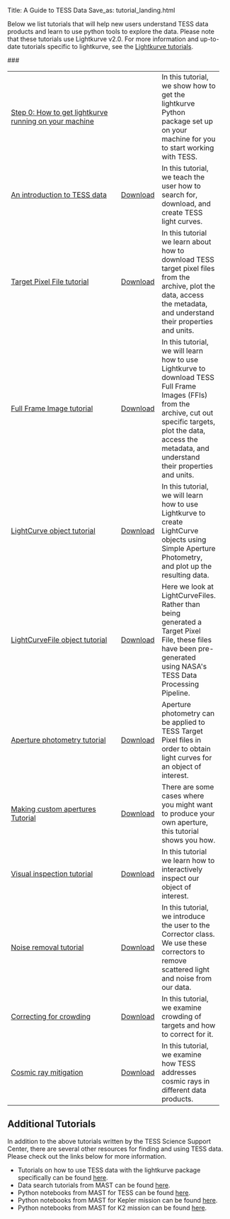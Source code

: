 Title: A Guide to TESS Data
Save_as: tutorial_landing.html



<p style='max-width: 95%'>Below we list tutorials that will help new users understand TESS data products and learn to use python tools to explore the data. Please note that these tutorials use Lightkurve v2.0. For more information and up-to-date tutorials specific to lightkurve, see the <a href='https://docs.lightkurve.org/tutorials/index.html'>Lightkurve tutorials</a>.</p>
###

<table class="table table-striped table-hover" style="max-width:95%;">

<tr>
    <td style="width: 15em;">
    <a href='step0-install-lightkurve.html
'>Step 0: How to get lightkurve running on your machine</a></td>
    <td></td>
    <td>In this tutorial, we show how to get the lightkurve Python package set up on your machine for you to start working with TESS.</td>
  </tr>


<tr>
    <td style="width: 15em;">
    <a href='TESS-Intro.html'>An introduction to TESS data</a></td>
    <td><a href="docs/tutorials/TESS-Intro.ipynb" download>Download</a></td>
    <td>In this tutorial, we teach the user how to search for, download, and create TESS light curves.</td>
  </tr>

<tr>
    <td style="width: 15em;">
    <a href='Target-Pixel-File-Tutorial.html'>Target Pixel File tutorial</a></td>
    <td><a href="docs/tutorials/Target-Pixel-File-Tutorial.ipynb" download>Download</a></td>
    <td>In this tutorial we learn about how to download TESS target pixel files from the archive, plot the data, access the metadata, and understand their properties and units.</td>
  </tr>

<tr>
    <td style="width: 15em;">
    <a href='Full-Frame-Image-Tutorial.html'>Full Frame Image tutorial</a></td>
    <td><a href="docs/tutorials/Full-Frame-Image-Tutorial.ipynb" download>Download</a></td>
    <td>In this tutorial, we will learn how to use Lightkurve to download TESS Full Frame Images (FFIs) from the archive, cut out specific targets, plot the data, access the metadata, and understand their properties and units.</td>
  </tr>

<tr>
    <td style="width: 15em;">
    <a href='LightCurve-object-Tutorial.html'>LightCurve object tutorial</a></td>
    <td><a href="docs/tutorials/LightCurve-object-Tutorial.ipynb" download>Download</a></td>
    <td> In this tutorial, we will learn how to use Lightkurve to create LightCurve objects using Simple Aperture Photometry, and plot up the resulting data.</td>
  </tr>

<tr>
    <td style="width: 15em;">
    <a href='LightCurveFile-Object-Tutorial.html'>LightCurveFile object tutorial</a></td>
    <td><a href="docs/tutorials/LightCurveFile-Object-Tutorial.ipynb" download>Download</a></td>
    <td>Here we look at LightCurveFiles. Rather than being generated a Target Pixel File, these files have been pre-generated using NASA's TESS Data Processing Pipeline.</td>
  </tr>

<tr>
    <td style="width: 15em;">
    <a href='Aperture-Photometry-Tutorial.html'>Aperture photometry tutorial</a></td>
    <td><a href="docs/tutorials/Aperture-Photometry-Tutorial.ipynb" download>Download</a></td>
    <td>Aperture photometry can be applied to TESS Target Pixel files in order to obtain light curves for an object of interest.</td>
  </tr>

<tr>
    <td style="width: 15em;">
    <a href='Making-Custom-Apertures-Tutorial.html'>Making custom apertures Tutorial</a></td>
    <td><a href="docs/tutorials/Making-Custom-Apertures-Tutorial.ipynb" download>Download</a></td>
    <td>There are some cases where you might want to produce your own aperture, this tutorial shows you how.</td> 
  </tr>
 
<tr>
    <td style="width: 15em;">
    <a href='Visual-inspection-Tutorial.html'>Visual inspection tutorial</a></td>
    <td><a href="docs/tutorials/Visual-inspection-Tutorial.ipynb" download>Download</a></td>
    <td>In this tutorial we learn how to interactively inspect our object of interest.</td>
  </tr>
  
  <tr>
    <td style="width: 15em;">
    <a href='NoiseRemovalv2.html'>Noise removal tutorial</a></td>
    <td><a href="docs/tutorials/NoiseRemovalv2.ipynb" download>Download</a></td>
    <td>In this tutorial, we introduce the user to the Corrector class. We use these correctors to remove scattered light and noise from our data.</td>
  </tr>
  
  <tr>
    <td style="width: 15em;">
    <a href='UnderstandingCrowdingv2.html'>Correcting for crowding</a></td>
    <td><a href="docs/tutorials/UnderstandingCrowdingv2.ipynb" download>Download</a></td>
    <td>In this tutorial, we examine crowding of targets and how to correct for it.</td>
  </tr>
  
  <tr>
    <td style="width: 15em;">
    <a href='TESS-CosmicRayPrimer.html'>Cosmic ray mitigation</a></td>
    <td><a href="docs/tutorials/TESS-CosmicRayPrimer.ipynb" download>Download</a></td>
    <td>In this tutorial, we examine how TESS addresses cosmic rays in different data products.</td>
  </tr>

</table>




## Additional Tutorials

In addition to the above tutorials written by the TESS Science Support Center, there are several other resources for finding and using TESS data. Please check out the links below for more information. 

* Tutorials on how to use TESS data with the lightkurve package specifically can be found [here](https://docs.lightkurve.org/tutorials/).
* Data search tutorials from MAST can be found [here](https://outerspace.stsci.edu/display/TESS/6.0+-+Data+Search+Tutorials).
* Python notebooks from MAST for TESS can be found [here](https://github.com/spacetelescope/notebooks/tree/master/notebooks/MAST/TESS).
* Python notebooks from MAST for Kepler mission can be found [here](https://github.com/spacetelescope/notebooks/tree/master/notebooks/MAST/Kepler).
* Python notebooks from MAST for K2 mission can be found [here](https://github.com/spacetelescope/notebooks/tree/master/notebooks/MAST/K2).

